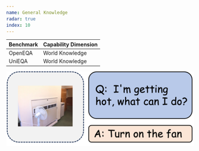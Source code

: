 ```yaml
---
name: General Knowledge
radar: true
index: 10
---
```


<div class="row">
<div class="col-8">

| **Benchmark** | **Capability Dimension** |
| ------------- | ------------------------ |
| OpenEQA       | World Knowledge          |
| UniEQA        | World Knowledge          |

</div>

<div class="col-4">

![alt text](generalknowledge.png)

</div>

</div>
